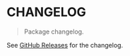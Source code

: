 # CHANGELOG

> Package changelog.

See [GitHub Releases](https://github.com/stdlib-js/random-array-tools-binary-factory/releases) for the changelog.